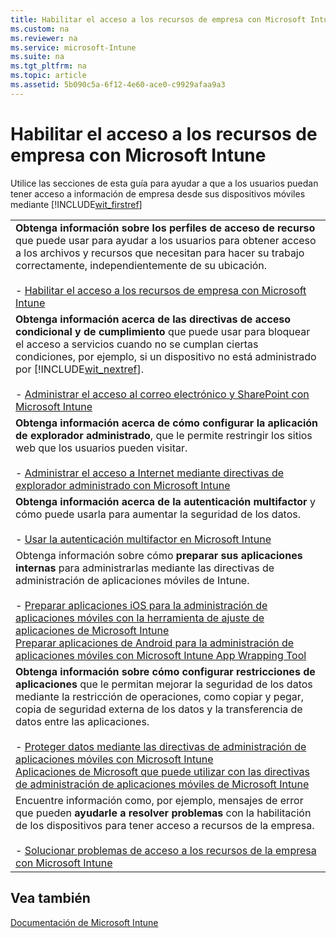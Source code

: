```yaml
---
title: Habilitar el acceso a los recursos de empresa con Microsoft Intune
ms.custom: na
ms.reviewer: na
ms.service: microsoft-Intune
ms.suite: na
ms.tgt_pltfrm: na
ms.topic: article
ms.assetid: 5b090c5a-6f12-4e60-ace0-c9929afaa9a3
---
```

# Habilitar el acceso a los recursos de empresa con Microsoft Intune
Utilice las secciones de esta guía para ayudar a que a los usuarios puedan tener acceso a información de empresa desde sus dispositivos móviles mediante [!INCLUDE[wit_firstref](../Token/wit_firstref_md.md)]

||
|-|
|**Obtenga información sobre los perfiles de acceso de recurso** que puede usar para ayudar a los usuarios para obtener acceso a los archivos y recursos que necesitan para hacer su trabajo correctamente, independientemente de su ubicación.<br /><br />-   [Habilitar el acceso a los recursos de empresa con Microsoft Intune](../Topic/Enable-access-to-company-resources-with-Microsoft-Intune.md)|
|**Obtenga información acerca de las directivas de acceso condicional y de cumplimiento** que puede usar para bloquear el acceso a servicios cuando no se cumplan ciertas condiciones, por ejemplo, si un dispositivo no está administrado por [!INCLUDE[wit_nextref](../Token/wit_nextref_md.md)].<br /><br />-   [Administrar el acceso al correo electrónico y SharePoint con Microsoft Intune](../Topic/Manage-access-to-email-and-SharePoint-with-Microsoft-Intune.md)|
|**Obtenga información acerca de cómo configurar la aplicación de explorador administrado**, que le permite restringir los sitios web que los usuarios pueden visitar.<br /><br />-   [Administrar el acceso a Internet mediante directivas de explorador administrado con Microsoft Intune](../Topic/Manage-Internet-access-using-managed-browser-policies-with-Microsoft-Intune.md)|
|**Obtenga información acerca de la autenticación multifactor** y cómo puede usarla para aumentar la seguridad de los datos.<br /><br />-   [Usar la autenticación multifactor en Microsoft Intune](../Topic/Protect-Windows-devices-with-multi-factor-authentication.md)|
|Obtenga información sobre cómo **preparar sus aplicaciones internas** para administrarlas mediante las directivas de administración de aplicaciones móviles de Intune.<br /><br />-   [Preparar aplicaciones iOS para la administración de aplicaciones móviles con la herramienta de ajuste de aplicaciones de Microsoft Intune](../Topic/Prepare-iOS-apps-for-mobile-application-management-with-the-Microsoft-Intune-App-Wrapping-Tool.md)<br />    [Preparar aplicaciones de Android para la administración de aplicaciones móviles con Microsoft Intune App Wrapping Tool](../Topic/Prepare-Android-apps-for-mobile-application-management-with-the-Microsoft-Intune-App-Wrapping-Tool.md)|
|**Obtenga información sobre cómo configurar restricciones de aplicaciones** que le permitan mejorar la seguridad de los datos mediante la restricción de operaciones, como copiar y pegar, copia de seguridad externa de los datos y la transferencia de datos entre las aplicaciones.<br /><br />-   [Proteger datos mediante las directivas de administración de aplicaciones móviles con Microsoft Intune](../Topic/Configure-and-deploy-mobile-application-management-policies-in-the-Microsoft-Intune-console.md)<br />    [Aplicaciones de Microsoft que puede utilizar con las directivas de administración de aplicaciones móviles de Microsoft Intune](../Topic/Microsoft-apps-you-can-use-with-Microsoft-Intune-mobile-application-management-policies.md)|
|Encuentre información como, por ejemplo, mensajes de error que pueden **ayudarle a resolver problemas** con la habilitación de los dispositivos para tener acceso a recursos de la empresa.<br /><br />-   [Solucionar problemas de acceso a los recursos de la empresa con Microsoft Intune](../Topic/Troubleshoot-company-resource-access-problems-with-Microsoft-Intune.md)|

## Vea también
[Documentación de Microsoft Intune](../Topic/Documentation-for-Microsoft-Intune.md)

